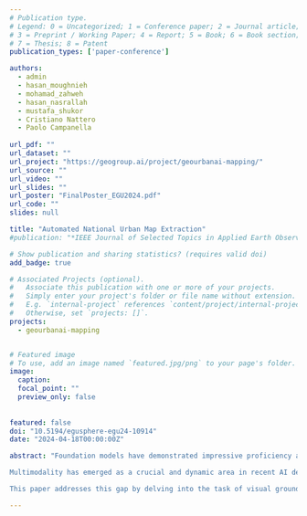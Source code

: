 ```yaml
---
# Publication type.
# Legend: 0 = Uncategorized; 1 = Conference paper; 2 = Journal article;
# 3 = Preprint / Working Paper; 4 = Report; 5 = Book; 6 = Book section;
# 7 = Thesis; 8 = Patent
publication_types: ['paper-conference']

authors:
  - admin
  - hasan_moughnieh
  - mohamad_zahweh
  - hasan_nasrallah
  - mustafa_shukor
  - Cristiano Nattero
  - Paolo Campanella
  
url_pdf: ""
url_dataset: ""
url_project: "https://geogroup.ai/project/geourbanai-mapping/"
url_source: ""
url_video: ""
url_slides: ""
url_poster: "FinalPoster_EGU2024.pdf"
url_code: ""
slides: null

title: "Automated National Urban Map Extraction"
#publication: "*IEEE Journal of Selected Topics in Applied Earth Observations and Remote Sensing*"

# Show publication and sharing statistics? (requires valid doi)
add_badge: true

# Associated Projects (optional).
#   Associate this publication with one or more of your projects.
#   Simply enter your project's folder or file name without extension.
#   E.g. `internal-project` references `content/project/internal-project/index.md`.
#   Otherwise, set `projects: []`.
projects:
  - geourbanai-mapping


# Featured image
# To use, add an image named `featured.jpg/png` to your page's folder. 
image:
  caption:
  focal_point: ""
  preview_only: false
  
  
featured: false
doi: "10.5194/egusphere-egu24-10914"
date: "2024-04-18T00:00:00Z"

abstract: "Foundation models have demonstrated impressive proficiency across multiple domains, including language, vision, and multi-modal applications, establishing new standards for efficiency and adaptability. In the context of localization-based foundational models, the core strength of such models is their ability to precisely recognize and locate objects across a diverse set of objects in wide-area scenes. This precision is particularly vital in the Remote Sensing (RS) field. The multimodality aspect of these models becomes pivotal in RS, as they can process and interpret complex data, allowing for more comprehensive aerial and satellite image analysis.

Multimodality has emerged as a crucial and dynamic area in recent AI developments, finding diverse applications such as image captioning and visual question answering. More related to traditional visual tasks, Visual Grounding (VG) stands out, involving the localization of objects based on textual descriptions. Unlike conventional approaches that train models on predefined and fixed lists of objects, VG allows a model to locate any entity in an image based on diverse textual descriptions, enabling open-vocabulary predictions. Despite notable efforts in developing powerful VG models to solve general benchmarks, there is a need for more exploration into transferring these models to the remote sensing context.

This paper addresses this gap by delving into the task of visual grounding for remote sensing. Our initial exploration reveals that utilizing general pretrained foundational models for RS yields suboptimal performance. After recognizing these limitations, our work systematically investigates various parameter-efficient tuning techniques to fine-tune these models for RS visual grounding applications. The insights and methodologies presented in this paper provide valuable guidance for researchers seeking to adapt pretrained models to the RS domain efficiently. This adaptation marks a substantial advancement in the field, offering a significant stride toward enhancing the applicability of visual grounding in remote sensing scenarios."

---
```

